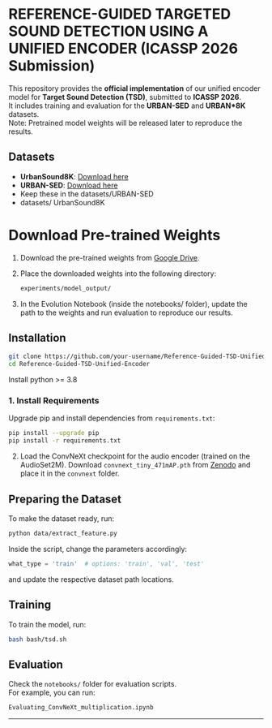 # REFERENCE-GUIDED TARGETED SOUND DETECTION USING A UNIFIED ENCODER (ICASSP 2026 Submission)

This repository provides the **official implementation** of our unified encoder model for **Target Sound Detection (TSD)**, submitted to **ICASSP 2026**.  
It includes training and evaluation for the **URBAN-SED** and **URBAN*8K** datasets.  
Note: Pretrained model weights will be released later to reproduce the results.
## Datasets
- **UrbanSound8K**: [Download here](https://urbansounddataset.weebly.com/urbansound8k.html)  
- **URBAN-SED**: [Download here](https://zenodo.org/records/1324404)  
- Keep these in the datasets/URBAN-SED
- datasets/ UrbanSound8K

#  Download Pre-trained Weights

1. Download the pre-trained weights from [Google Drive](#).  
2. Place the downloaded weights into the following directory:

   ```bash
   experiments/model_output/
3. In the Evolution Notebook (inside the notebooks/ folder), update the path to the weights and run evaluation to reproduce our results.
 
## Installation

```bash
git clone https://github.com/your-username/Reference-Guided-TSD-Unified-Encoder.git
cd Reference-Guided-TSD-Unified-Encoder
```


Install python >= 3.8

### 1. Install Requirements
Upgrade pip and install dependencies from `requirements.txt`:

```bash
pip install --upgrade pip
pip install -r requirements.txt
```

2. Load the ConvNeXt checkpoint for the audio encoder (trained on the AudioSet2M). Download `convnext_tiny_471mAP.pth` from [Zenodo](https://zenodo.org/records/8020843) and place it in the `convnext` folder.  

## Preparing the Dataset
To make the dataset ready, run:

```bash
python data/extract_feature.py
```

Inside the script, change the parameters accordingly:

```python
what_type = 'train'  # options: 'train', 'val', 'test'
```
and update the respective dataset path locations.

## Training
To train the model, run:

```bash
bash bash/tsd.sh
```

## Evaluation
Check the `notebooks/` folder for evaluation scripts.  
For example, you can run:

```bash
Evaluating_ConvNeXt_multiplication.ipynb
```

---
